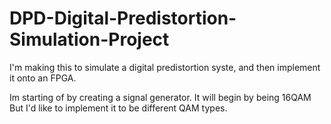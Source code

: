 # DPD-Digital-Predistortion-Simulation-Project
I'm making this to simulate a digital predistortion syste, and then implement it onto an FPGA.

Im starting of by creating a signal generator. It will begin by being 16QAM But I'd like to implement it to be different QAM types.
